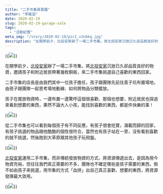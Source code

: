 ```yaml
---
title: "二手市集尋寶趣"
author: "李維涵"
date: 2020-02-19
slug: 2020-02-19-garage-sale
tags:
  - "活動紀實"
meta_img: "/story/2020-02-19/pic1_v3nbkq.jpg"
description: "在開學前夕，北投安家辦了一場二手市集，將北投安家沉放已久卻品質良好的物資，邀請孩子和附近居民帶著幾枚銅板，來二手市集挑選自己喜歡的東西回家。"
---
```


{{<img src="/story/2020-02-19/pic1_v3nbkq.jpg" caption="北投安家的二手市集。">}}

在開學前夕，<u>北投安家</u>辦了一場二手市集，將<u>北投安家</u>沉放已久卻品質良好的物資，邀請孩子和附近居民帶著幾枚銅板，來二手市集挑選自己喜歡的東西回家。

二手市集的店長是由我們其中一位孩子擔任，孩子跟團隊先前往貴子坑布置場地，由孩子跟團隊一起思考場地動線、如何將物品分類擺放。

孩子在擺放物資時，一邊布置一邊驚呼這個很喜歡、那個也想要，附近居民也探過來看到想要的東西，果然不論大人小孩，能找到喜歡的東西，都是件快樂的事！

{{<img src="/story/2020-02-19/pic2_xs0kn8.jpg" caption="二手店長布置場地中…">}}

從二手市集也可以看到每個孩子有不同反應，有孩子很會挖寶，滿載而歸的回家，有孩子挑選的物品跟他酷酷的個性很符合，當然也有孩子站在一旁，沒有看到喜歡的就不挑選，然後跑到大草原跟其他孩子玩飛盤。

{{<img src="/story/2020-02-19/pic3_egqp83.jpg" caption="孩子一起挑選物品。">}}

<u>北投安家</u>運用二手市集，而非傳統發放物資的方式，將資源傳遞出去，是因為現今物資充裕，但往往我們真正需要的不多，團隊也不確定哪些是孩子需要的東西，倒不如由孩子來挑選，用市集的方式「血拼」出自己真正喜歡、想要的東西，將資源發揮最大效用。

{{<img src="/story/2020-02-19/pic4_tu4hh8.jpg" caption="孩子和社區居民一起挑選喜歡的物品。">}}
